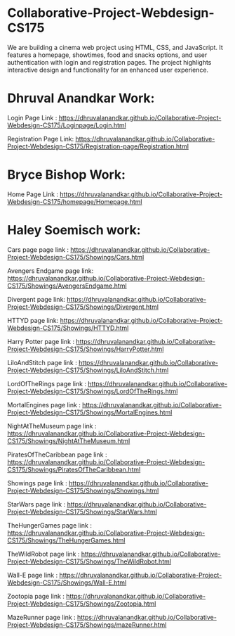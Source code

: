 # Collaborative-Project-Webdesign-CS175
 We are building a cinema web project using HTML, CSS, and JavaScript. It features a homepage, showtimes, food and snacks options, and user authentication with login and registration pages. The project highlights interactive design and functionality for an enhanced user experience.
 
# Dhruval Anandkar Work: 
Login Page Link : https://dhruvalanandkar.github.io/Collaborative-Project-Webdesign-CS175/Loginpage/Login.html

Registration Page Link: https://dhruvalanandkar.github.io/Collaborative-Project-Webdesign-CS175/Registration-page/Registration.html

# Bryce Bishop Work:
Home Page Link : https://dhruvalanandkar.github.io/Collaborative-Project-Webdesign-CS175/homepage/Homepage.html

# Haley Soemisch work:
 Cars page page link : https://dhruvalanandkar.github.io/Collaborative-Project-Webdesign-CS175/Showings/Cars.html
 
 Avengers Endgame page link: https://dhruvalanandkar.github.io/Collaborative-Project-Webdesign-CS175/Showings/AvengersEndgame.html
 
 Divergent page link: https://dhruvalanandkar.github.io/Collaborative-Project-Webdesign-CS175/Showings/Divergent.html
 
 HTTYD page link: https://dhruvalanandkar.github.io/Collaborative-Project-Webdesign-CS175/Showings/HTTYD.html
 
 Harry Potter page link : https://dhruvalanandkar.github.io/Collaborative-Project-Webdesign-CS175/Showings/HarryPotter.html
 
 LiloAndStitch page link : https://dhruvalanandkar.github.io/Collaborative-Project-Webdesign-CS175/Showings/LiloAndStitch.html
 
 LordOfTheRings page link : https://dhruvalanandkar.github.io/Collaborative-Project-Webdesign-CS175/Showings/LordOfTheRings.html
 
 MortalEngines page link : https://dhruvalanandkar.github.io/Collaborative-Project-Webdesign-CS175/Showings/MortalEngines.html
 
 NightAtTheMuseum page link : https://dhruvalanandkar.github.io/Collaborative-Project-Webdesign-CS175/Showings/NightAtTheMuseum.html
 
 PiratesOfTheCaribbean page link : https://dhruvalanandkar.github.io/Collaborative-Project-Webdesign-CS175/Showings/PiratesOfTheCaribbean.html
 
 Showings page link : https://dhruvalanandkar.github.io/Collaborative-Project-Webdesign-CS175/Showings/Showings.html
 
 StarWars page link : https://dhruvalanandkar.github.io/Collaborative-Project-Webdesign-CS175/Showings/StarWars.html
 
 TheHungerGames page link : https://dhruvalanandkar.github.io/Collaborative-Project-Webdesign-CS175/Showings/TheHungerGames.html
 
 TheWildRobot page link : https://dhruvalanandkar.github.io/Collaborative-Project-Webdesign-CS175/Showings/TheWildRobot.html
 
 Wall-E page link : https://dhruvalanandkar.github.io/Collaborative-Project-Webdesign-CS175/Showings/Wall-E.html
 
 Zootopia page link : https://dhruvalanandkar.github.io/Collaborative-Project-Webdesign-CS175/Showings/Zootopia.html
 
 MazeRunner page link : https://dhruvalanandkar.github.io/Collaborative-Project-Webdesign-CS175/Showings/mazeRunner.html












